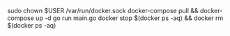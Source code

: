 sudo chown $USER /var/run/docker.sock
docker-compose pull && docker-compose up -d
go run main.go
docker stop $(docker ps -aq) && docker rm $(docker ps -aq)

